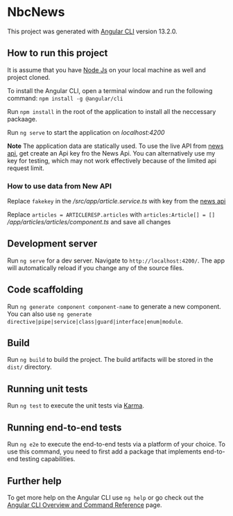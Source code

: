 # NbcNews

This project was generated with [Angular CLI](https://github.com/angular/angular-cli) version 13.2.0.


## How to run this project

It is assume that you have [Node Js](https://nodejs.org/) on your local machine as well and project cloned.

To install the Angular CLI, open a terminal window and run the following command: `npm install -g @angular/cli`

Run `npm install` in the root of the application to install all the neccessary packaage.

Run `ng serve` to start the application on *localhost:4200*

**Note** The application data are statically used. To use the live API from [news api](https://newsapi.org/), get create an Api key fro the News Api. You can alternatively use my key for testing, which may not work effectively because of the limited api request limit.


### How to use data from New API

Replace `fakekey` in the */src/app/article.service.ts* with key from the [news api](https://newsapi.org/)


Replace  `articles = ARTICLERESP.articles` with `articles:Article[] = []` */app/articles/articles/component.ts* and save all changes

## Development server

Run `ng serve` for a dev server. Navigate to `http://localhost:4200/`. The app will automatically reload if you change any of the source files.

## Code scaffolding

Run `ng generate component component-name` to generate a new component. You can also use `ng generate directive|pipe|service|class|guard|interface|enum|module`.

## Build

Run `ng build` to build the project. The build artifacts will be stored in the `dist/` directory.

## Running unit tests

Run `ng test` to execute the unit tests via [Karma](https://karma-runner.github.io).

## Running end-to-end tests

Run `ng e2e` to execute the end-to-end tests via a platform of your choice. To use this command, you need to first add a package that implements end-to-end testing capabilities.

## Further help

To get more help on the Angular CLI use `ng help` or go check out the [Angular CLI Overview and Command Reference](https://angular.io/cli) page.
